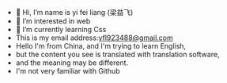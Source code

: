 - 👋 Hi, I’m name is yi fei liang (梁益飞)
- 👀 I’m interested in web
- 🌱 I’m currently learning Css
- This is my email address:yfl923488@gmail.com
- Hello I'm from China, and I'm trying to learn English,
- but the content you see is translated with translation software,
- and the meaning may be different.
- I'm not very familiar with Github

<!---
yfl279/yfl279 is a ✨ special ✨ repository because its `README.md` (this file) appears on your GitHub profile.
You can click the Preview link to take a look at your changes.
--->
